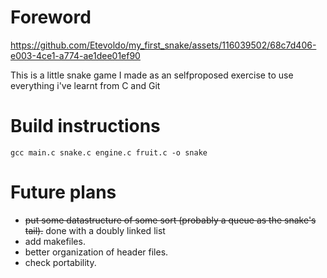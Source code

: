 # Foreword

https://github.com/Etevoldo/my_first_snake/assets/116039502/68c7d406-e003-4ce1-a774-ae1dee01ef90

This is a little snake game I made as an selfproposed exercise to use everything i've learnt from C and Git

# Build instructions 

`gcc main.c snake.c engine.c fruit.c -o snake`

# Future plans

- ~~put some datastructure of some sort (probably a queue as the snake's tail).~~ done with a doubly linked list
- add makefiles.
- better organization of header files.
- check portability.
